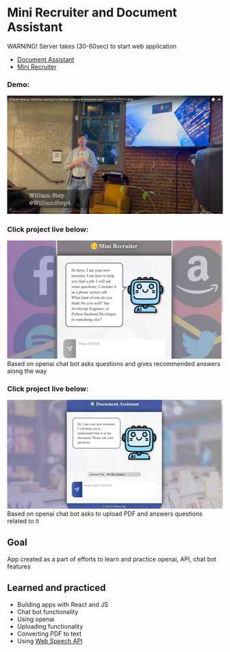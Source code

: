 # Mini Recruiter and Document Assistant
WARNING! Server takes (30-60sec) to start web application
* [Document Assistant](https://github.com/will-s-205/mini-recruiter/tree/Document-Assistant)
* [Mini Recruiter](https://github.com/will-s-205/mini-recruiter/tree/Mini-Recruiter)
### Demo:
[![SFnode MeetUp presentation](https://raw.githubusercontent.com/will-s-205/will-s-205.github.io/main/fcc-portfolio/img/2023-10-04%20SFnode%20MeetUp%20my%20presentation%20Mini%20Recruiter%20and%20Document%20Assistant.jpg)](https://www.youtube.com/watch?v=7teOcMMOhIs)
### Click project live below:
[![Mini Recruiter cover](https://raw.githubusercontent.com/will-s-205/will-s-205.github.io/main/fcc-portfolio/img/2023-08-06%20Mini%20Recruiter.png)](https://mini-recruiter.rigo205.repl.co/)
Based on openai chat bot asks questions and gives recommended answers along the way
### Click project live below:
[![Document Assistant](https://raw.githubusercontent.com/will-s-205/will-s-205.github.io/main/fcc-portfolio/img/2023-08-12%20Document%20Assistant.png)](https://document-assistant.rigo205.repl.co)
Based on openai chat bot asks to upload PDF and answers questions related to it
## Goal
App created as a part of efforts to learn and practice openai, API, chat bot features
## Learned and practiced
* Building apps with React and JS
* Chat bot functionality
* Using openai
* Uploading functionality
* Converting PDF to text
* Using [Web Speech API](https://developer.mozilla.org/en-US/docs/Web/API/Web_Speech_API)
